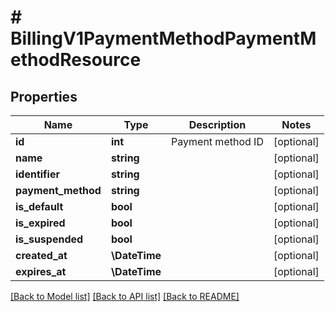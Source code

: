# # BillingV1PaymentMethodPaymentMethodResource

## Properties

Name | Type | Description | Notes
------------ | ------------- | ------------- | -------------
**id** | **int** | Payment method ID | [optional]
**name** | **string** |  | [optional]
**identifier** | **string** |  | [optional]
**payment_method** | **string** |  | [optional]
**is_default** | **bool** |  | [optional]
**is_expired** | **bool** |  | [optional]
**is_suspended** | **bool** |  | [optional]
**created_at** | **\DateTime** |  | [optional]
**expires_at** | **\DateTime** |  | [optional]

[[Back to Model list]](../../README.md#models) [[Back to API list]](../../README.md#endpoints) [[Back to README]](../../README.md)
